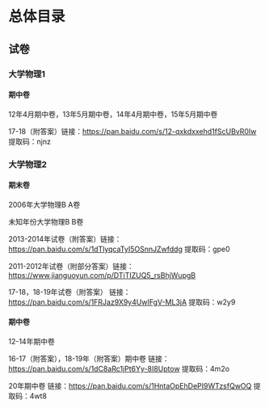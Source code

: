 # 总体目录
## 试卷
### 大学物理1

#### 期中卷

12年4月期中卷，13年5月期中卷，14年4月期中卷，15年5月期中卷

17-18（附答案）链接：https://pan.baidu.com/s/12-qxkdxxehd1fScUBvR0Iw 提取码：njnz 

### 大学物理2

#### 期末卷

2006年大学物理B A卷

未知年份大学物理B B卷

2013-2014年试卷（附答案）链接：https://pan.baidu.com/s/1dTlyqcaTyI5OSnnJZwfddg 提取码：gpe0

2011-2012年试卷（附部分答案）链接：https://www.jianguoyun.com/p/DTiTIZUQ5_rsBhjWupgB 

17-18，18-19年试卷（附答案） 链接：https://pan.baidu.com/s/1FRJaz9X9y4UwIFgV-ML3jA 提取码：w2y9  


#### 期中卷

12-14年期中卷

16-17（附答案），18-19年（附答案）期中卷 链接：https://pan.baidu.com/s/1dC8aRc1jPt6Yy-8I8Uptow 提取码：4m2o 

20年期中卷 链接：https://pan.baidu.com/s/1HntaOpEhDePI9WTzsfQwOQ 提取码：4wt8 

